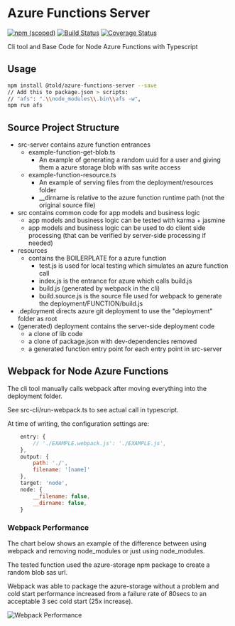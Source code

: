 # Azure Functions Server

[![npm (scoped)](https://img.shields.io/npm/v/@told/azure-functions-server.svg)](https://www.npmjs.com/package/@told/azure-functions-server)
[![Build Status](https://travis-ci.org/toldsoftware/azure-functions-server.svg?branch=master)](https://travis-ci.org/toldsoftware/azure-functions-server)
[![Coverage Status](https://coveralls.io/repos/github/toldsoftware/azure-functions-server/badge.svg)](https://coveralls.io/github/toldsoftware/azure-functions-server)

Cli tool and Base Code for Node Azure Functions with Typescript

## Usage

```bash
npm install @told/azure-functions-server --save
// Add this to package.json > scripts:
// "afs": ".\\node_modules\\.bin\\afs -w",
npm run afs
```

## Source Project Structure

- src-server contains azure function entrances
    - example-function-get-blob.ts
        - An example of generating a random uuid for a user and giving them a azure storage blob with sas write access
    - example-function-resource.ts
        - An example of serving files from the deployment/resources folder
        - __dirname is relative to the azure function runtime path (not the original source file)
- src contains common code for app models and business logic
    - app models and business logic can be tested with karma + jasmine
    - app models and business logic can be used to do client side processing (that can be verified by server-side processing if needed)
- resources
    - contains the BOILERPLATE for a azure function
        - test.js is used for local testing which simulates an azure function call
        - index.js is the entrance for azure which calls build.js
        - build.js (generated by webpack in the cli)
        - build.source.js is the source file used for webpack to generate the deployment/FUNCTION/build.js
- .deployment directs azure git deployment to use the "deployment" folder as root
- (generated) deployment contains the server-side deployment code
    - a clone of lib code
    - a clone of package.json with dev-dependencies removed
    - a generated function entry point for each entry point in src-server


## Webpack for Node Azure Functions

The cli tool manually calls webpack after moving everything into the deployment folder. 

See src-cli/run-webpack.ts to see actual call in typescript.

At time of writing, the configuration settings are:

```js
    entry: {
        // './EXAMPLE.webpack.js': './EXAMPLE.js',
    },
    output: {
        path: './',
        filename: '[name]'
    },
    target: 'node',
    node: {
        __filename: false,
        __dirname: false,
    }
```

### Webpack Performance

The chart below shows an example of the difference between using webpack and removing node_modules or just using node_modules.

The tested function used the azure-storage npm package to create a random blob sas url.

Webpack was able to package the azure-storage without a problem and cold start performance increased from a failure rate of 80secs to an acceptable 3 sec cold start (25x increase).

![Webpack Performance](https://toldazureblobaccesstest.blob.core.windows.net/test/WebpackPerformance2.png)